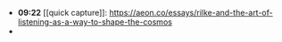 - **09:22** [[quick capture]]:  https://aeon.co/essays/rilke-and-the-art-of-listening-as-a-way-to-shape-the-cosmos
-